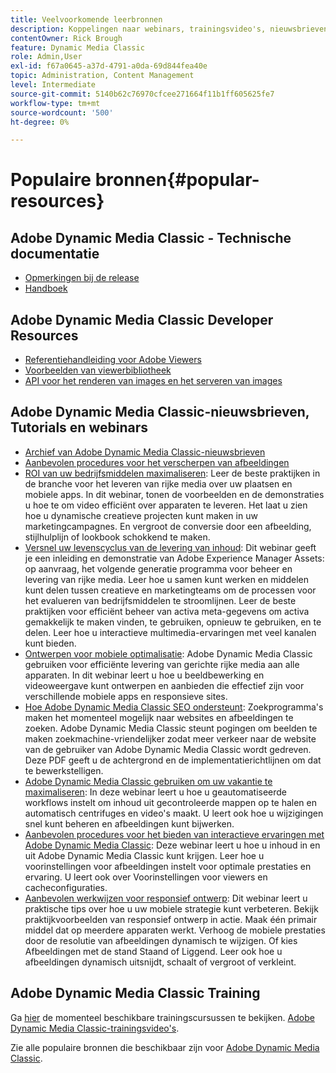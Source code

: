 ```yaml
---
title: Veelvoorkomende leerbronnen
description: Koppelingen naar webinars, trainingsvideo's, nieuwsbrieven, informatie over best practices en bronnen voor ontwikkelaars voor Adobe Dynamic Media Classic.
contentOwner: Rick Brough
feature: Dynamic Media Classic
role: Admin,User
exl-id: f67a0645-a37d-4791-a0da-69d844fea40e
topic: Administration, Content Management
level: Intermediate
source-git-commit: 5140b62c76970cfcee271664f11b1ff605625fe7
workflow-type: tm+mt
source-wordcount: '500'
ht-degree: 0%

---
```


# Populaire bronnen{#popular-resources}

## Adobe Dynamic Media Classic - Technische documentatie

* [Opmerkingen bij de release](https://experienceleague.adobe.com/nl/docs/dynamic-media-developer-resources/release-notes/s7rn2017)
* [Handboek](introduction.md)

## Adobe Dynamic Media Classic Developer Resources

* [Referentiehandleiding voor Adobe Viewers](https://experienceleague.adobe.com/nl/docs/dynamic-media-developer-resources)
* [Voorbeelden van viewerbibliotheek](https://landing.adobe.com/en/na/dynamic-media/ctir-2755/live-demos.html)
* [API voor het renderen van images en het serveren van images](https://experienceleague.adobe.com/nl/docs/dynamic-media-developer-resources)

## Adobe Dynamic Media Classic-nieuwsbrieven, Tutorials en webinars

* [Archief van Adobe Dynamic Media Classic-nieuwsbrieven](/help/using/dynamic-media-newsletter.md)
* [Aanbevolen procedures voor het verscherpen van afbeeldingen](/help/using/assets/s7_sharpening_images.pdf)
* [ROI van uw bedrijfsmiddelen maximaliseren](https://adobecustomersuccess.adobeconnect.com/p5ar3hfrrec/?launcher=false&amp;fcsContent=true&amp;pbMode=normal&amp;proto=true): Leer de beste praktijken in de branche voor het leveren van rijke media over uw plaatsen en mobiele apps. In dit webinar, tonen de voorbeelden en de demonstraties u hoe te om video efficiënt over apparaten te leveren. Het laat u zien hoe u dynamische creatieve projecten kunt maken in uw marketingcampagnes. En vergroot de conversie door een afbeelding, stijlhulplijn of lookbook schokkend te maken.
* [Versnel uw levenscyclus van de levering van inhoud](https://adobecustomersuccess.adobeconnect.com/p88ducm9pqv/): Dit webinar geeft je een inleiding en demonstratie van Adobe Experience Manager Assets: op aanvraag, het volgende generatie programma voor beheer en levering van rijke media. Leer hoe u samen kunt werken en middelen kunt delen tussen creatieve en marketingteams om de processen voor het evalueren van bedrijfsmiddelen te stroomlijnen. Leer de beste praktijken voor efficiënt beheer van activa meta-gegevens om activa gemakkelijk te maken vinden, te gebruiken, opnieuw te gebruiken, en te delen. Leer hoe u interactieve multimedia-ervaringen met veel kanalen kunt bieden.
* [Ontwerpen voor mobiele optimalisatie](https://adobecustomersuccess.adobeconnect.com/p6oqd3wydif/?launcher=false&amp;fcsContent=true&amp;pbMode=normal&amp;proto=true): Adobe Dynamic Media Classic gebruiken voor efficiënte levering van gerichte rijke media aan alle apparaten. In dit webinar leert u hoe u beeldbewerking en videoweergave kunt ontwerpen en aanbieden die effectief zijn voor verschillende mobiele apps en responsieve sites.
* [Hoe Adobe Dynamic Media Classic SEO ondersteunt](/help/using/assets/s7_seo.pdf): Zoekprogramma&#39;s maken het momenteel mogelijk naar websites en afbeeldingen te zoeken. Adobe Dynamic Media Classic steunt pogingen om beelden te maken zoekmachine-vriendelijker zodat meer verkeer naar de website van de gebruiker van Adobe Dynamic Media Classic wordt gedreven. Deze PDF geeft u de achtergrond en de implementatierichtlijnen om dat te bewerkstelligen.
* [Adobe Dynamic Media Classic gebruiken om uw vakantie te maximaliseren](https://adobecustomersuccess.adobeconnect.com/p32n1yr85c9/?proto=true): In deze webinar leert u hoe u geautomatiseerde workflows instelt om inhoud uit gecontroleerde mappen op te halen en automatisch centrifuges en video&#39;s maakt. U leert ook hoe u wijzigingen snel kunt beheren en afbeeldingen kunt bijwerken.
* [Aanbevolen procedures voor het bieden van interactieve ervaringen met Adobe Dynamic Media Classic](https://seminars.adobeconnect.com/p7wb8ej3u6d/): Deze webinar leert u hoe u inhoud in en uit Adobe Dynamic Media Classic kunt krijgen. Leer hoe u voorinstellingen voor afbeeldingen instelt voor optimale prestaties en ervaring. U leert ook over Voorinstellingen voor viewers en cacheconfiguraties.
* [Aanbevolen werkwijzen voor responsief ontwerp](https://offers.adobe.com/en/na/marketing/landings/_40458_responsive_design_live_on_demand_webinar.html): Dit webinar leert u praktische tips over hoe u uw mobiele strategie kunt verbeteren. Bekijk praktijkvoorbeelden van responsief ontwerp in actie. Maak één primair middel dat op meerdere apparaten werkt. Verhoog de mobiele prestaties door de resolutie van afbeeldingen dynamisch te wijzigen. Of kies Afbeeldingen met de stand Staand of Liggend. Leer ook hoe u afbeeldingen dynamisch uitsnijdt, schaalt of vergroot of verkleint.

## Adobe Dynamic Media Classic Training

Ga [hier](https://training.adobe.com/training/courses.html#product=adobe-scene7) de momenteel beschikbare trainingscursussen te bekijken.
[Adobe Dynamic Media Classic-trainingsvideo&#39;s](https://experienceleague.adobe.com/nl/docs/dynamic-media-classic/using/intro/training-videos#intro).

Zie alle populaire bronnen die beschikbaar zijn voor [Adobe Dynamic Media Classic](home.md).
